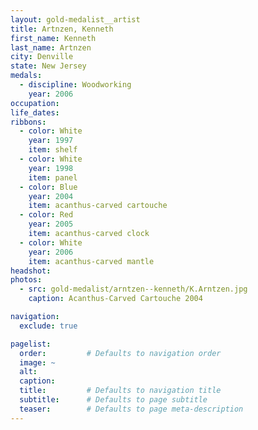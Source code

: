 ```yaml
---
layout: gold-medalist__artist
title: Artnzen, Kenneth
first_name: Kenneth
last_name: Artnzen
city: Denville
state: New Jersey
medals: 
  - discipline: Woodworking
    year: 2006
occupation:
life_dates:
ribbons:
  - color: White
    year: 1997
    item: shelf
  - color: White
    year: 1998
    item: panel
  - color: Blue
    year: 2004
    item: acanthus-carved cartouche
  - color: Red
    year: 2005
    item: acanthus-carved clock
  - color: White
    year: 2006
    item: acanthus-carved mantle
headshot:
photos:
  - src: gold-medalist/arntzen--kenneth/K.Arntzen.jpg
    caption: Acanthus-Carved Cartouche 2004

navigation:
  exclude: true

pagelist:
  order:         # Defaults to navigation order  
  image: ~
  alt:
  caption:
  title:         # Defaults to navigation title
  subtitle:      # Defaults to page subtitle
  teaser:        # Defaults to page meta-description  
---
```


